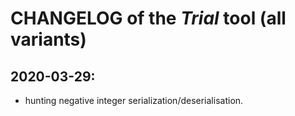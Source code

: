 # CHANGELOG of the *Trial* tool (all variants)

## 2020-03-29:
- hunting negative integer serialization/deserialisation.
